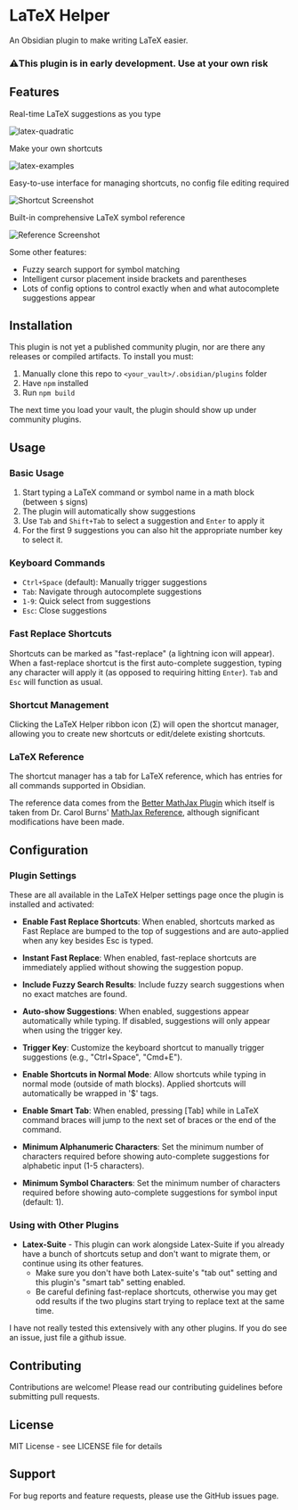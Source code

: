 # LaTeX Helper

An Obsidian plugin to make writing LaTeX easier.

### ⚠️This plugin is in early development.  Use at your own risk


## Features

Real-time LaTeX suggestions as you type

![latex-quadratic](https://github.com/user-attachments/assets/6a793de4-90be-48e9-b755-38a962d2281c)

Make your own shortcuts


![latex-examples](https://github.com/user-attachments/assets/b9062771-e1be-4000-99d6-aae8f37a4081)


Easy-to-use interface for managing shortcuts, no config file editing required

![Shortcut Screenshot](https://github.com/user-attachments/assets/ec06d8b8-b7a8-4389-9265-6c4b814ab09e)

Built-in comprehensive LaTeX symbol reference

![Reference Screenshot](https://github.com/user-attachments/assets/964d77ad-f805-4caa-aecb-5dc7dfd14c36)

Some other features:
- Fuzzy search support for symbol matching
- Intelligent cursor placement inside brackets and parentheses
- Lots of config options to control exactly when and what autocomplete suggestions appear

## Installation

This plugin is not yet a published community plugin, nor are there any releases or compiled artifacts.  To install you must:

1. Manually clone this repo to `<your_vault>/.obsidian/plugins` folder
2. Have `npm` installed
3. Run `npm build`

The next time you load your vault, the plugin should show up under community plugins.

## Usage

### Basic Usage
1. Start typing a LaTeX command or symbol name in a math block (between `$` signs)
2. The plugin will automatically show suggestions
3. Use `Tab` and `Shift+Tab` to select a suggestion and `Enter` to apply it
4. For the first 9 suggestions you can also hit the appropriate number key to select it.

### Keyboard Commands
- `Ctrl+Space` (default): Manually trigger suggestions
- `Tab`: Navigate through autocomplete suggestions
- `1-9`: Quick select from suggestions
- `Esc`: Close suggestions

### Fast Replace Shortcuts
Shortcuts can be marked as "fast-replace" (a lightning icon will appear).  When a fast-replace shortcut is the first auto-complete suggestion, typing any character will apply it (as opposed to requiring hitting `Enter`).  `Tab` and `Esc` will function as usual.

### Shortcut Management
Clicking the LaTeX Helper ribbon icon (Σ) will open the shortcut manager, allowing you to create new shortcuts or edit/delete existing shortcuts.

### LaTeX Reference
The shortcut manager has a tab for LaTeX reference, which has entries for all commands supported in Obsidian.

The reference data comes from the [Better MathJax Plugin](https://github.com/greasycat/BetterMathjax) which itself is taken from Dr. Carol Burns' [MathJax Reference](https://onemathematicalcat.org//MathJaxDocumentation/TeXSyntax.htm), although significant modifications have been made.

## Configuration

### Plugin Settings

These are all available in the LaTeX Helper settings page once the plugin is installed and activated:

- **Enable Fast Replace Shortcuts**: When enabled, shortcuts marked as Fast Replace are bumped to the top of suggestions and are auto-applied when any key besides Esc is typed.

- **Instant Fast Replace**: When enabled, fast-replace shortcuts are immediately applied without showing the suggestion popup.

- **Include Fuzzy Search Results**: Include fuzzy search suggestions when no exact matches are found.

- **Auto-show Suggestions**: When enabled, suggestions appear automatically while typing. If disabled, suggestions will only appear when using the trigger key.

- **Trigger Key**: Customize the keyboard shortcut to manually trigger suggestions (e.g., "Ctrl+Space", "Cmd+E").

- **Enable Shortcuts in Normal Mode**: Allow shortcuts while typing in normal mode (outside of math blocks). Applied shortcuts will automatically be wrapped in '$' tags.

- **Enable Smart Tab**: When enabled, pressing [Tab] while in LaTeX command braces will jump to the next set of braces or the end of the command.

- **Minimum Alphanumeric Characters**: Set the minimum number of characters required before showing auto-complete suggestions for alphabetic input (1-5 characters).

- **Minimum Symbol Characters**: Set the minimum number of characters required before showing auto-complete suggestions for symbol input (default: 1).

### Using with Other Plugins

* **Latex-Suite** - This plugin can work alongside Latex-Suite if you already have a bunch of shortcuts setup and don't want to migrate them, or continue using its other features.
  - Make sure you don't have both Latex-suite's "tab out" setting and this plugin's "smart tab" setting enabled.
  - Be careful defining fast-replace shortcuts, otherwise you may get odd results if the two plugins start trying to replace text at the same time.

I have not really tested this extensively with any other plugins.  If you do see an issue, just file a github issue.


## Contributing

Contributions are welcome! Please read our contributing guidelines before submitting pull requests.

## License

MIT License - see LICENSE file for details

## Support

For bug reports and feature requests, please use the GitHub issues page.
